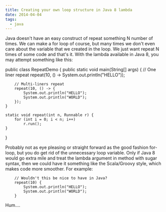 ```yaml
---
title: Creating your own loop structure in Java 8 lambda
date: 2014-04-04
tags:
  - java
---
```

Java doesn't have an easy construct of repeat something N number of times. We can make a for loop of course, but many times we don't even care about the variable that we created in the loop. We just want repeat N times of some code and that's it. With the lambda available in Java 8, you may attempt something like this:

public class RepeatDemo {
    public static void main(String[] args) {
        // One liner repeat
        repeat(10, () -> System.out.println("HELLO"));

        // Multi-liners repeat
        repeat(10, () -> {
            System.out.println("HELLO");
            System.out.println("WORLD");
        });
    }
    
    static void repeat(int n, Runnable r) {
        for (int i = 0; i < n; i++)
            r.run();
    }
}

Probably not as eye pleasing or straight forward as the good fashion for-loop, but you do get rid of the unnecessary loop variable. Only if Java 8 would go extra mile and treat the lambda argument in method  with sugar syntax, then we could have it something like the Scala/Groovy style, which makes code more smoother. For example:

        // Wouldn't this be nice to have in Java?
        repeat(10) {
            System.out.println("HELLO");
            System.out.println("WORLD");
        }

Hum....